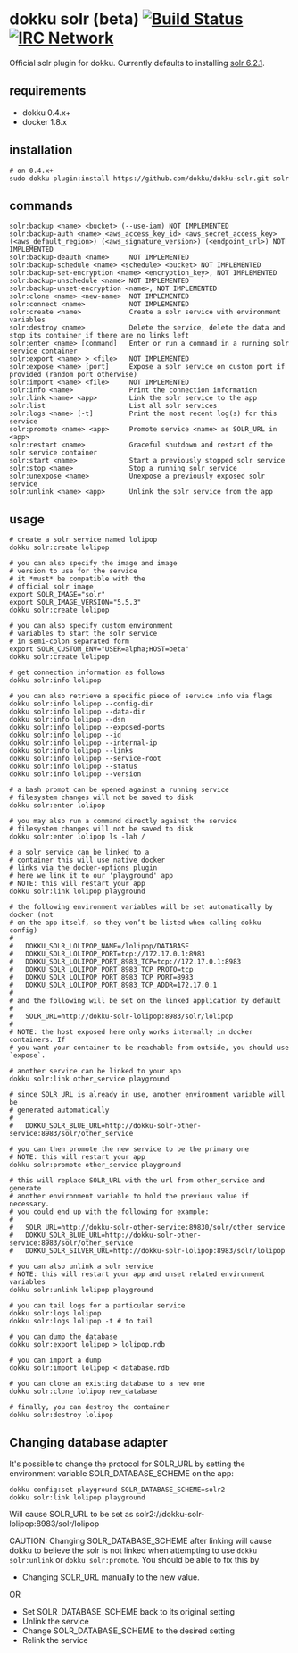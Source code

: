 # dokku solr (beta)  [![Build Status](https://img.shields.io/travis/dokku/dokku-solr.svg?branch=master "Build Status")](https://travis-ci.org/dokku/dokku-solr) [![IRC Network](https://img.shields.io/badge/irc-freenode-blue.svg "IRC Freenode")](https://webchat.freenode.net/?channels=dokku)

Official solr plugin for dokku. Currently defaults to installing [solr 6.2.1](https://hub.docker.com/_/solr/).

## requirements

- dokku 0.4.x+
- docker 1.8.x

## installation

```shell
# on 0.4.x+
sudo dokku plugin:install https://github.com/dokku/dokku-solr.git solr
```

## commands

```
solr:backup <name> <bucket> (--use-iam) NOT IMPLEMENTED
solr:backup-auth <name> <aws_access_key_id> <aws_secret_access_key> (<aws_default_region>) (<aws_signature_version>) (<endpoint_url>) NOT IMPLEMENTED
solr:backup-deauth <name>     NOT IMPLEMENTED
solr:backup-schedule <name> <schedule> <bucket> NOT IMPLEMENTED
solr:backup-set-encryption <name> <encryption_key>, NOT IMPLEMENTED
solr:backup-unschedule <name> NOT IMPLEMENTED
solr:backup-unset-encryption <name>, NOT IMPLEMENTED
solr:clone <name> <new-name>  NOT IMPLEMENTED
solr:connect <name>           NOT IMPLEMENTED
solr:create <name>            Create a solr service with environment variables
solr:destroy <name>           Delete the service, delete the data and stop its container if there are no links left
solr:enter <name> [command]   Enter or run a command in a running solr service container
solr:export <name> > <file>   NOT IMPLEMENTED
solr:expose <name> [port]     Expose a solr service on custom port if provided (random port otherwise)
solr:import <name> <file>     NOT IMPLEMENTED
solr:info <name>              Print the connection information
solr:link <name> <app>        Link the solr service to the app
solr:list                     List all solr services
solr:logs <name> [-t]         Print the most recent log(s) for this service
solr:promote <name> <app>     Promote service <name> as SOLR_URL in <app>
solr:restart <name>           Graceful shutdown and restart of the solr service container
solr:start <name>             Start a previously stopped solr service
solr:stop <name>              Stop a running solr service
solr:unexpose <name>          Unexpose a previously exposed solr service
solr:unlink <name> <app>      Unlink the solr service from the app
```

## usage

```shell
# create a solr service named lolipop
dokku solr:create lolipop

# you can also specify the image and image
# version to use for the service
# it *must* be compatible with the
# official solr image
export SOLR_IMAGE="solr"
export SOLR_IMAGE_VERSION="5.5.3"
dokku solr:create lolipop

# you can also specify custom environment
# variables to start the solr service
# in semi-colon separated form
export SOLR_CUSTOM_ENV="USER=alpha;HOST=beta"
dokku solr:create lolipop

# get connection information as follows
dokku solr:info lolipop

# you can also retrieve a specific piece of service info via flags
dokku solr:info lolipop --config-dir
dokku solr:info lolipop --data-dir
dokku solr:info lolipop --dsn
dokku solr:info lolipop --exposed-ports
dokku solr:info lolipop --id
dokku solr:info lolipop --internal-ip
dokku solr:info lolipop --links
dokku solr:info lolipop --service-root
dokku solr:info lolipop --status
dokku solr:info lolipop --version

# a bash prompt can be opened against a running service
# filesystem changes will not be saved to disk
dokku solr:enter lolipop

# you may also run a command directly against the service
# filesystem changes will not be saved to disk
dokku solr:enter lolipop ls -lah /

# a solr service can be linked to a
# container this will use native docker
# links via the docker-options plugin
# here we link it to our 'playground' app
# NOTE: this will restart your app
dokku solr:link lolipop playground

# the following environment variables will be set automatically by docker (not
# on the app itself, so they won’t be listed when calling dokku config)
#
#   DOKKU_SOLR_LOLIPOP_NAME=/lolipop/DATABASE
#   DOKKU_SOLR_LOLIPOP_PORT=tcp://172.17.0.1:8983
#   DOKKU_SOLR_LOLIPOP_PORT_8983_TCP=tcp://172.17.0.1:8983
#   DOKKU_SOLR_LOLIPOP_PORT_8983_TCP_PROTO=tcp
#   DOKKU_SOLR_LOLIPOP_PORT_8983_TCP_PORT=8983
#   DOKKU_SOLR_LOLIPOP_PORT_8983_TCP_ADDR=172.17.0.1
#
# and the following will be set on the linked application by default
#
#   SOLR_URL=http://dokku-solr-lolipop:8983/solr/lolipop
#
# NOTE: the host exposed here only works internally in docker containers. If
# you want your container to be reachable from outside, you should use `expose`.

# another service can be linked to your app
dokku solr:link other_service playground

# since SOLR_URL is already in use, another environment variable will be
# generated automatically
#
#   DOKKU_SOLR_BLUE_URL=http://dokku-solr-other-service:8983/solr/other_service

# you can then promote the new service to be the primary one
# NOTE: this will restart your app
dokku solr:promote other_service playground

# this will replace SOLR_URL with the url from other_service and generate
# another environment variable to hold the previous value if necessary.
# you could end up with the following for example:
#
#   SOLR_URL=http://dokku-solr-other-service:89830/solr/other_service
#   DOKKU_SOLR_BLUE_URL=http://dokku-solr-other-service:8983/solr/other_service
#   DOKKU_SOLR_SILVER_URL=http://dokku-solr-lolipop:8983/solr/lolipop

# you can also unlink a solr service
# NOTE: this will restart your app and unset related environment variables
dokku solr:unlink lolipop playground

# you can tail logs for a particular service
dokku solr:logs lolipop
dokku solr:logs lolipop -t # to tail

# you can dump the database
dokku solr:export lolipop > lolipop.rdb

# you can import a dump
dokku solr:import lolipop < database.rdb

# you can clone an existing database to a new one
dokku solr:clone lolipop new_database

# finally, you can destroy the container
dokku solr:destroy lolipop
```

## Changing database adapter

It's possible to change the protocol for SOLR_URL by setting
the environment variable SOLR_DATABASE_SCHEME on the app:

```
dokku config:set playground SOLR_DATABASE_SCHEME=solr2
dokku solr:link lolipop playground
```

Will cause SOLR_URL to be set as
solr2://dokku-solr-lolipop:8983/solr/lolipop

CAUTION: Changing SOLR_DATABASE_SCHEME after linking will cause dokku to
believe the solr is not linked when attempting to use `dokku solr:unlink`
or `dokku solr:promote`.
You should be able to fix this by

- Changing SOLR_URL manually to the new value.

OR

- Set SOLR_DATABASE_SCHEME back to its original setting
- Unlink the service
- Change SOLR_DATABASE_SCHEME to the desired setting
- Relink the service
